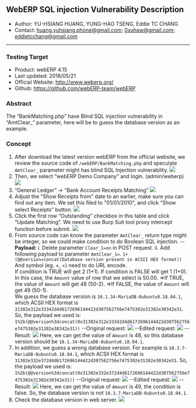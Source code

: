 ## WebERP SQL injection Vulnerability Description
 - Author: YU-HSIANG HUANG, YUNG-HAO TSENG, Eddie TC CHANG
 - Contact: huang.yuhsiang.phone@gmail.com; 0xuhaw@gmail.com; eddietcchang@gmail.com
---
 ### Testing Target
 - Product: webERP 4.15
 - Last updated: 2018/05/21
 - Official Website: http://www.weberp.org/
 - Github: https://github.com/webERP-team/webERP

 ### Abstract
The “BankMatching.php” have Blind SQL injection vulnerability in “AmtClear_” parameter, here will be to guess the database version as an example.

 ### Concept
 1. After download the latest version webERP from the official website, we review the source code of `/webERP/BankMatching.php` and speculate `AmtClear_` parameter might has blind SQL Injection vulnerability.
![](./png/01.png)
 2. Then, we select “webERP Demo Company” and login. (admin/weberp)
![](./png/02.png)
 3. “General Ledger” -> “Bank Account Receipts Matching”
![](./png/03.png)
 4. Adjust the “Show Receipts from” date to an earlier, make sure you can find out any item. We set this filed to "01/01/2010", and click “Show select Receipts” button.
![](./png/04.png)
 5. Click the first row “Outstanding” checkbox in this table and click “Update Matching”. We need to use Burp Suit tool proxy intercept function before submit.
![](./png/05.png)
 6. From source code can know the parameter `AmtClear_` return type might be integer, so we could make condition to do Boolean SQL injection.
-- **Payload:** 
i. Delete parameter `Clear_1=on` in POST request.
ii. Add following payload to parameter `AmtClear_1=`.
`1+(@@version=concat(Database version present in ACSII HEX format))`
And symbol (eg. +, =) need to do URL encode.<br>
If condition is TRUE will get 2 (1+1).
If condition is FALSE will get 1 (1+0).<br>
In this case, the `Amount` value of row that we select is 50.00.
=>If TRUE, the value of `Amount` will get 48 (50-2).
=>If FALSE, the value of `Amount` will get 49 (50-1).<br>
We guess the database version is `10.1.34-MariaDB-0ubuntu0.18.04.1`, which ACSII HEX format is `31302e312e33342d4d6172696144422d307562756e7475302e31382e30342e31`.
So, the payload we used is: `1%2b(@@version%3dconcat(0x31302e312e33342d4d6172696144422d307562756e7475302e31382e30342e31))`
--Original request:
![](./png/06.png)
--Edited request:
![](./png/07.png)
--Result:
![](./png/08.png)
Here, we can get the value of `Amount` is 48, so this database version should be `10.1.34-MariaDB-0ubuntu0.18.04.1`.
7. In addition, we guess a wrong database version. For example is `10.3.7-MariaDB-0ubuntu0.18.04.1`, which ACSII HEX format is `31302e332e372d4d6172696144422d307562756e7475302e31382e30342e31`. 
So, the payload we used is: `1%2b(@@version%3dconcat(0x31302e332e372d4d6172696144422d307562756e7475302e31382e30342e31))`
--Original request:
![](./png/09.png)
--Edited request:
![](./png/10.png)
--Result:
![](./png/11.png)
Here, we can get the value of `Amount` is 49, the condition is false. So, the database version is not `10.3.7-MariaDB-0ubuntu0.18.04.1`.
 8. Check the database version in web server.
![](./png/12.png)
